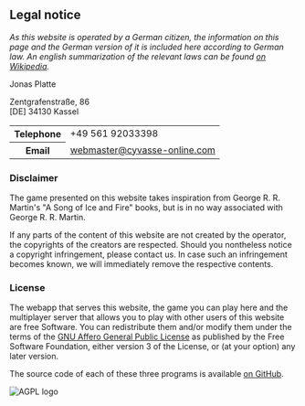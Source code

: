 Legal notice
------------

*As this website is operated by a German citizen, the information on this page and the
German version of it is included here according to German law. An english summarization
of the relevant laws can be found [on Wikipedia](https://en.wikipedia.org/wiki/Impressum).*

Jonas Platte

Zentgrafenstraße, 86  
[DE] 34130 Kassel

<table>
	<tr>
		<th>Telephone</th>
		<td>+49 561 92033398</td>
	</tr>
	<tr>
		<th>Email</th>
		<td><a href='mailto:webmaster@cyvasse-online.com'>webmaster@cyvasse-online.com</a></td>
	</tr>
</table>

### Disclaimer

The game presented on this website takes inspiration from George R. R. Martin's
"A Song of Ice and Fire" books, but is in no way associated with George R. R. Martin.

If any parts of the content of this website are not created by the operator, the copyrights of the
creators are respected. Should you nontheless notice a copyright infringement, please contact us.
In case such an infringement becomes known, we will immediately remove the respective contents.

### License

The webapp that serves this website, the game you can play here and the multiplayer server that
allows you to play with other users of this website are free Software.
You can redistribute them and/or modify them under the terms of the
[GNU Affero General Public License](https://gnu.org/licenses/agpl.html) as published by the
Free Software Foundation, either version 3 of the License, or (at your option) any later version.

The source code of each of these three programs is available [on GitHub](https://github.com/cyvasse-online).

![AGPL logo](/img/agplv3.png)

<!-- Only have a close button when js is enabled, because it's useless otherwise -->
<script>
	$("<button id='closetab'>Close</button>").appendTo(".page-content > div");
	$("#closetab").click(function() { window.close(); });
</script>
